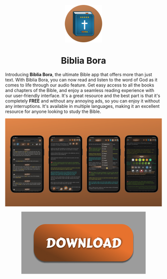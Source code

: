 <p align="center">
	<img src="https://github.com/prayzjomba/bibliabora/blob/main/logo/logo-circle.png" height="120px"/>
	<h1 align="center">Biblia Bora</h1>
</p>

Introducing **Biblia Bora**, the ultimate Bible app that offers more than just text. With Biblia Bora, you can now read and listen to the word of God as it comes to life through our audio feature. Get easy access to all the books and chapters of the Bible, and enjoy a seamless reading experience with our user-friendly interface. It's a great resource and the best part is that it's completely **FREE** and without any annoying ads,  so you can enjoy it without any interruptions. It's available in multiple languages, making it an excellent resource for anyone looking to study the Bible.

![](https://github.com/prayzjomba/bibliabora/blob/main/screenshot.png)

<p align="center">
	<img src="https://github.com/prayzjomba/bibliabora/blob/main/logo/download.png"/>
</p>
